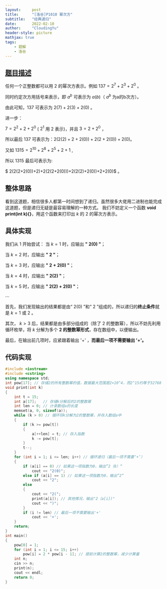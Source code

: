 ```yaml
---
layout:     post
title:      "[洛谷]P1010 幂次方"
subtitle:   "经典递归"
date:       2022-02-10
author:     "CloudingYu"
header-style: picture
mathjax: true
tags:
    - 题解
    - 洛谷
---
```

## [题目描述](https://www.luogu.com.cn/problem/P1010)
任何一个正整数都可以用 $2$ 的幂次方表示。例如 $\displaystyle 137=2^7+2^3+2^0$ 。

同时约定次方用括号来表示，即 $\displaystyle a^b$ 可表示为 $a(b)$（ $\displaystyle a^b$ 为a的b次方）。

由此可知，$137$ 可表示为 $2(7)+2(3)+2(0)$ 。

进一步：

$\displaystyle 7=2^2+2+2^0$ ( $\displaystyle 2^1$ 用 $2$ 表示)，并且 $\displaystyle 3=2+2^0$ ，

所以最后 $137$ 可表示为：$2(2(2)+2+2(0))+2(2+2(0))+2(0)。$

又如 $\displaystyle 1315=2^{10}+2^8+2^5+2+1$ ,

所以 $1315$ 最后可表示为:

$ 2(2(2+2(0))+2)+2(2(2+2(0)))+2(2(2)+2(0))+2+2(0)$ 。

## 整体思路
看到这道题，相信很多人都第一时间想到了递归。虽然很多大佬用二进制也能完成这道题，但是递归无疑是最容易理解的一种方式。
我们不妨定义一个函数 **void print(int k){}**，用这个函数来打印出 $k$ 的 $2$ 的幂次方表示。

## 具体实现
我们从 $1$ 开始尝试：
当 $k=1$ 时，应输出 **" $2(0)$ "**；

当 $k=2$ 时，应输出 **" $2$ "**；

当 $k=3$ 时，应输出 **" $2+2(0)$ "**；

当 $k=4$ 时，应输出 **" $2(2)$ "**；

当 $k=5$ 时，应输出 **" $2(2)+2(0)$ "**；

$\cdots$

首先，我们发现输出的结果都是由“ $2(0)$ ”和“ $2$ ”组成的，所以递归的**终止条件**就是 $k=1$ 或 $2$ 。

其次， $k>3$ 后，结果都是由多部分组成的（除了 $2$ 的整数幂），所以不妨先利用循环枚举，将 $k$ 分解为多个 **$2$ 的整数幂形式**，存在数组中，以便输出。

最后，在输出前几项时，应紧跟着输出 '$+$' ，**而最后一项不需要输出 '$+$'。**


## 代码实现
```cpp
#include <iostream>
#include <cstring>
using namespace std;
int pow[17]; // 存储2的所有整数幂的值，数据最大范围是2×10^4，而2^15约等于32768
void print(int k)
{
    int t = 15;
    int a[17];   // 存储k分解后的2的整数幂
    int len = 0; // 计录数组a的长度
    memset(a, 0, sizeof(a));
    while (k > 0) // 循环将k分解为2的整数幂，并存入数组a中
    {
        if (k >= pow[t])
        {
            a[++len] = t; // 存入指数
            k -= pow[t];
        }
        t--;
    }
    for (int i = 1; i <= len; i++) // 循环递归（最后一项不需要‘+’）
    {
        if (a[i] == 0) // 如果这一项指数为0，输出”2（0）“
            cout << "2(0)";
        else if (a[i] == 1) // 如果这一项指数为0，输出”2“
            cout << "2";
        else
        {
            cout << "2(";
            print(a[i]); // 其他情况，输出"2（a[i])"
            cout << ")";
        }
        if (i != len) // 最后一项不需要输出'+'
            cout << '+';
    }
    return;
}
int main()
{
    pow[0] = 1;
    for (int i = 1; i <= 15; i++)
        pow[i] = 2 * pow[i - 1]; // 提前计算2的整数幂，减少计算量
    int n;
    cin >> n;
    print(n);
    cout << endl;
    return 0;
}
```




